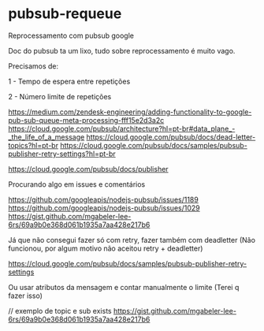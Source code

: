 # pubsub-requeue
Reprocessamento com pubsub google

Doc do pubsub ta um lixo, tudo sobre reprocessamento é muito vago.

Precisamos de:

  1 - Tempo de espera entre repetições

  2 - Número limite de repetições

https://medium.com/zendesk-engineering/adding-functionality-to-google-pub-sub-queue-meta-processing-fff15e2d3a2c
https://cloud.google.com/pubsub/architecture?hl=pt-br#data_plane_-_the_life_of_a_message
https://cloud.google.com/pubsub/docs/dead-letter-topics?hl=pt-br
https://cloud.google.com/pubsub/docs/samples/pubsub-publisher-retry-settings?hl=pt-br

https://cloud.google.com/pubsub/docs/publisher

Procurando algo em issues e comentários

https://github.com/googleapis/nodejs-pubsub/issues/1189
https://github.com/googleapis/nodejs-pubsub/issues/1029
https://gist.github.com/mgabeler-lee-6rs/69a9b0e368d061b1935a7aa428e217b6

Já que não consegui fazer só com retry, fazer também com deadletter (Não funcionou, por algum motivo não aceitou retry + deadletter)

https://cloud.google.com/pubsub/docs/samples/pubsub-publisher-retry-settings


Ou usar atributos da mensagem e contar manualmente o limite (Terei q fazer isso)

// exemplo de topic e sub exists
https://gist.github.com/mgabeler-lee-6rs/69a9b0e368d061b1935a7aa428e217b6